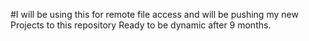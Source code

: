 #I will be using this for remote file access and will be pushing my new Projects to this repository
Ready to be dynamic after 9 months.
